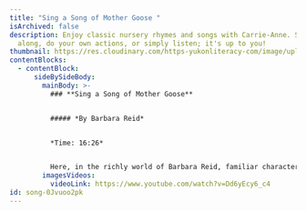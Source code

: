 ```yaml
---
title: "Sing a Song of Mother Goose "
isArchived: false
description: Enjoy classic nursery rhymes and songs with Carrie-Anne. Sing
  along, do your own actions, or simply listen; it's up to you!
thumbnail: https://res.cloudinary.com/https-yukonliteracy-com/image/upload/q_35/v1648534485/screen-shot-2021-10-20-at-10.43.22-am_j1riw2.png
contentBlocks:
  - contentBlock:
      sideBySideBody:
        mainBody: >-
          ### **Sing a Song of Mother Goose**


          ##### *By Barbara Reid*


          *Time: 16:26*


          Here, in the richly world of Barbara Reid, familiar characters from Mother Goose come to vivid new life: Old King Cole enjoys his bubble pipe, and the cow jumping over the moon sports a pink tutu. These surprises and more wait to delight you in the pages of Sing a Song of Mother Goose!
        imagesVideos:
          videoLink: https://www.youtube.com/watch?v=Dd6yEcy6_c4
id: song-0Jvuoo2pk
---
```

